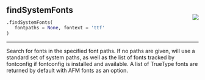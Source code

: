 #



## findSystemFonts
<p align="right" style="margin-top:-20px;margin-bottom:-15px;"><a href="https://github.com/swelcker/U2D_MSA_SDK/tree/0.0.7/u2d_msa_sdk/utils/fonts.py/#L11"><img src="https://img.shields.io/badge/-source-cccccc?style=flat&logo=github"></a></p>

```python
.findSystemFonts(
   fontpaths = None, fontext = 'ttf'
)
```

---
Search for fonts in the specified font paths.  If no paths are
given, will use a standard set of system paths, as well as the
list of fonts tracked by fontconfig if fontconfig is installed and
available.  A list of TrueType fonts are returned by default with
AFM fonts as an option.
